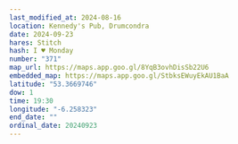 ```yaml
---
last_modified_at: 2024-08-16
location: Kennedy's Pub, Drumcondra
date: 2024-09-23
hares: Stitch
hash: I ♥ Monday
number: "371"
map_url: https://maps.app.goo.gl/8YqB3ovhDisSb22U6
embedded_map: https://maps.app.goo.gl/StbksEWuyEkAU1BaA
latitude: "53.3669746"
dow: 1
time: 19:30
longitude: "-6.258323"
end_date: ""
ordinal_date: 20240923
---
```

